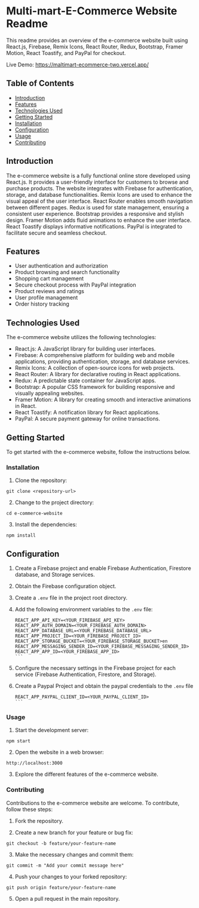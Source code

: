 # Multi-mart-E-Commerce Website Readme

This readme provides an overview of the e-commerce website built using React.js, Firebase, Remix Icons, React Router, Redux, Bootstrap, Framer Motion, React Toastify, and PayPal for checkout.

Live Demo: https://maltimart-ecommerce-two.vercel.app/

## Table of Contents

- [Introduction](#introduction)
- [Features](#features)
- [Technologies Used](#technologies-used)
- [Getting Started](#getting-started)
- [Installation](#installation)
- [Configuration](#configuration)
- [Usage](#usage)
- [Contributing](#contributing)

## Introduction

The e-commerce website is a fully functional online store developed using React.js. It provides a user-friendly interface for customers to browse and purchase products. The website integrates with Firebase for authentication, storage, and database functionalities. Remix Icons are used to enhance the visual appeal of the user interface. React Router enables smooth navigation between different pages. Redux is used for state management, ensuring a consistent user experience. Bootstrap provides a responsive and stylish design. Framer Motion adds fluid animations to enhance the user interface. React Toastify displays informative notifications. PayPal is integrated to facilitate secure and seamless checkout.

## Features

- User authentication and authorization
- Product browsing and search functionality
- Shopping cart management
- Secure checkout process with PayPal integration
- Product reviews and ratings
- User profile management
- Order history tracking

## Technologies Used

The e-commerce website utilizes the following technologies:

- React.js: A JavaScript library for building user interfaces.
- Firebase: A comprehensive platform for building web and mobile applications, providing authentication, storage, and database services.
- Remix Icons: A collection of open-source icons for web projects.
- React Router: A library for declarative routing in React applications.
- Redux: A predictable state container for JavaScript apps.
- Bootstrap: A popular CSS framework for building responsive and visually appealing websites.
- Framer Motion: A library for creating smooth and interactive animations in React.
- React Toastify: A notification library for React applications.
- PayPal: A secure payment gateway for online transactions.

## Getting Started

To get started with the e-commerce website, follow the instructions below.

### Installation

1. Clone the repository:

```
git clone <repository-url>
```

2. Change to the project directory:

```
cd e-commerce-website
```

3. Install the dependencies:

```
npm install
```

## Configuration

1. Create a Firebase project and enable Firebase Authentication, Firestore database, and Storage services.

2. Obtain the Firebase configuration object.

3. Create a `.env` file in the project root directory.

4. Add the following environment variables to the `.env` file:

   ````plaintext
   REACT_APP_API_KEY=<YOUR_FIREBASE_API_KEY>
   REACT_APP_AUTH_DOMAIN=<YOUR_FIREBASE_AUTH_DOMAIN>
   REACT_APP_DATABASE_URL=<YOUR_FIREBASE_DATABASE_URL>
   REACT_APP_PROJECT_ID=<YOUR_FIREBASE_PROJECT_ID>
   REACT_APP_STORAGE_BUCKET=<YOUR_FIREBASE_STORAGE_BUCKET>en
   REACT_APP_MESSAGING_SENDER_ID=<YOUR_FIREBASE_MESSAGING_SENDER_ID>
   REACT_APP_APP_ID=<YOUR_FIREBASE_APP_ID>
   ```

   ````

5. Configure the necessary settings in the Firebase project for each service (Firebase Authentication, Firestore, and Storage).

6. Create a Paypal Project and obtain the paypal credentials to the `.env` file

   ````plaintext
   REACT_APP_PAYPAL_CLIENT_ID=<YOUR_PAYPAL_CLIENT_ID>
   ```

   ````

### Usage

1. Start the development server:

```
npm start
```

2. Open the website in a web browser:

```
http://localhost:3000
```

3. Explore the different features of the e-commerce website.

### Contributing

Contributions to the e-commerce website are welcome. To contribute, follow these steps:

1. Fork the repository.

2. Create a new branch for your feature or bug fix:

```
git checkout -b feature/your-feature-name
```

3. Make the necessary changes and commit them:

```
git commit -m "Add your commit message here"
```

4. Push your changes to your forked repository:

```
git push origin feature/your-feature-name
```

5. Open a pull request in the main repository.
